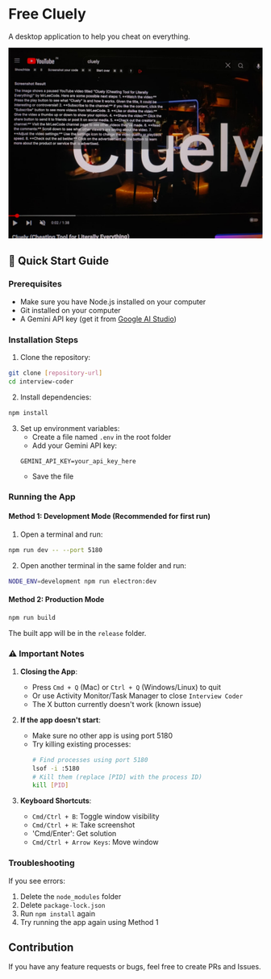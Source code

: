 # Free Cluely

A desktop application to help you cheat on everything. 

![Cluely Screenshot](image.png)

## 🚀 Quick Start Guide

### Prerequisites
- Make sure you have Node.js installed on your computer
- Git installed on your computer
- A Gemini API key (get it from [Google AI Studio](https://makersuite.google.com/app/apikey))

### Installation Steps

1. Clone the repository:
```bash
git clone [repository-url]
cd interview-coder
```

2. Install dependencies:
```bash
npm install
```

3. Set up environment variables:
   - Create a file named `.env` in the root folder
   - Add your Gemini API key:
   ```
   GEMINI_API_KEY=your_api_key_here
   ```
   - Save the file

### Running the App

#### Method 1: Development Mode (Recommended for first run)
1. Open a terminal and run:
```bash
npm run dev -- --port 5180
```

2. Open another terminal in the same folder and run:
```bash
NODE_ENV=development npm run electron:dev
```

#### Method 2: Production Mode
```bash
npm run build
```
The built app will be in the `release` folder.

### ⚠️ Important Notes

1. **Closing the App**: 
   - Press `Cmd + Q` (Mac) or `Ctrl + Q` (Windows/Linux) to quit
   - Or use Activity Monitor/Task Manager to close `Interview Coder`
   - The X button currently doesn't work (known issue)

2. **If the app doesn't start**:
   - Make sure no other app is using port 5180
   - Try killing existing processes:
     ```bash
     # Find processes using port 5180
     lsof -i :5180
     # Kill them (replace [PID] with the process ID)
     kill [PID]
     ```

3. **Keyboard Shortcuts**:
   - `Cmd/Ctrl + B`: Toggle window visibility
   - `Cmd/Ctrl + H`: Take screenshot
   - 'Cmd/Enter': Get solution
   - `Cmd/Ctrl + Arrow Keys`: Move window

### Troubleshooting

If you see errors:
1. Delete the `node_modules` folder
2. Delete `package-lock.json`
3. Run `npm install` again
4. Try running the app again using Method 1

## Contribution

If you have any feature requests or bugs, feel free to create PRs and Issues.
